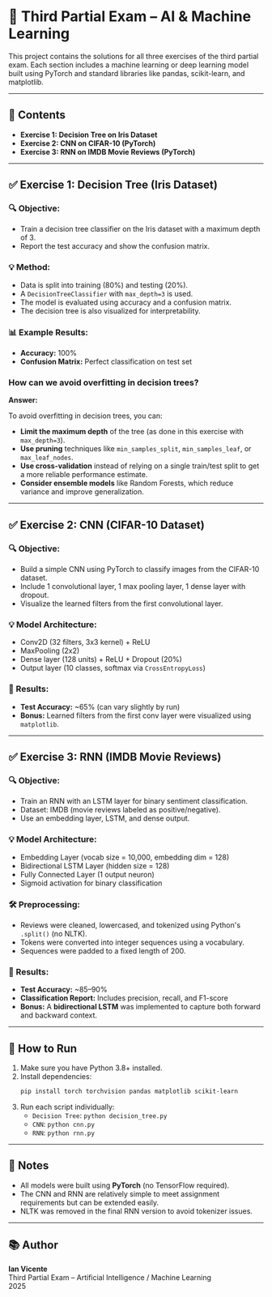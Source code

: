 # 🧠 Third Partial Exam – AI & Machine Learning

This project contains the solutions for all three exercises of the third partial exam. Each section includes a machine learning or deep learning model built using PyTorch and standard libraries like pandas, scikit-learn, and matplotlib.

---

## 📁 Contents

- **Exercise 1: Decision Tree on Iris Dataset**
- **Exercise 2: CNN on CIFAR-10 (PyTorch)**
- **Exercise 3: RNN on IMDB Movie Reviews (PyTorch)**

---

## ✅ Exercise 1: Decision Tree (Iris Dataset)

### 🔍 Objective:
- Train a decision tree classifier on the Iris dataset with a maximum depth of 3.
- Report the test accuracy and show the confusion matrix.

### 💡 Method:
- Data is split into training (80%) and testing (20%).
- A `DecisionTreeClassifier` with `max_depth=3` is used.
- The model is evaluated using accuracy and a confusion matrix.
- The decision tree is also visualized for interpretability.

### 📊 Example Results:
- **Accuracy:** 100%
- **Confusion Matrix:** Perfect classification on test set

### How can we avoid overfitting in decision trees?

**Answer:**

To avoid overfitting in decision trees, you can:
- **Limit the maximum depth** of the tree (as done in this exercise with `max_depth=3`).
- **Use pruning** techniques like `min_samples_split`, `min_samples_leaf`, or `max_leaf_nodes`.
- **Use cross-validation** instead of relying on a single train/test split to get a more reliable performance estimate.
- **Consider ensemble models** like Random Forests, which reduce variance and improve generalization.

---

## ✅ Exercise 2: CNN (CIFAR-10 Dataset)

### 🔍 Objective:
- Build a simple CNN using PyTorch to classify images from the CIFAR-10 dataset.
- Include 1 convolutional layer, 1 max pooling layer, 1 dense layer with dropout.
- Visualize the learned filters from the first convolutional layer.

### 💡 Model Architecture:
- Conv2D (32 filters, 3x3 kernel) + ReLU
- MaxPooling (2x2)
- Dense layer (128 units) + ReLU + Dropout (20%)
- Output layer (10 classes, softmax via `CrossEntropyLoss`)

### 🧪 Results:
- **Test Accuracy:** ~65% (can vary slightly by run)
- **Bonus:** Learned filters from the first conv layer were visualized using `matplotlib`.

---

## ✅ Exercise 3: RNN (IMDB Movie Reviews)

### 🔍 Objective:
- Train an RNN with an LSTM layer for binary sentiment classification.
- Dataset: IMDB (movie reviews labeled as positive/negative).
- Use an embedding layer, LSTM, and dense output.

### 💡 Model Architecture:
- Embedding Layer (vocab size = 10,000, embedding dim = 128)
- Bidirectional LSTM Layer (hidden size = 128)
- Fully Connected Layer (1 output neuron)
- Sigmoid activation for binary classification

### 🛠 Preprocessing:
- Reviews were cleaned, lowercased, and tokenized using Python's `.split()` (no NLTK).
- Tokens were converted into integer sequences using a vocabulary.
- Sequences were padded to a fixed length of 200.

### 🧪 Results:
- **Test Accuracy:** ~85–90%
- **Classification Report:** Includes precision, recall, and F1-score
- **Bonus:** A **bidirectional LSTM** was implemented to capture both forward and backward context.

---

## 🚀 How to Run

1. Make sure you have Python 3.8+ installed.
2. Install dependencies:
   ```bash
   pip install torch torchvision pandas matplotlib scikit-learn
   ```
3. Run each script individually:
   - `Decision Tree`: `python decision_tree.py`
   - `CNN`: `python cnn.py`
   - `RNN`: `python rnn.py`

---

## 📌 Notes

- All models were built using **PyTorch** (no TensorFlow required).
- The CNN and RNN are relatively simple to meet assignment requirements but can be extended easily.
- NLTK was removed in the final RNN version to avoid tokenizer issues.

---

## 📚 Author

**Ian Vicente**  
Third Partial Exam – Artificial Intelligence / Machine Learning  
2025  

